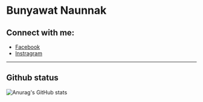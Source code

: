# Bunyawat Naunnak

## Connect with me:

- [Facebook](https://www.facebook.com/bunyawat4263/)
- [Instragram](https://www.instagram.com/plzcallmegame/)

---
## Github status


![Anurag's GitHub stats](https://github-readme-stats.vercel.app/api?username=bunnybunbun37204&show_icons=true&theme=tokyonight)


